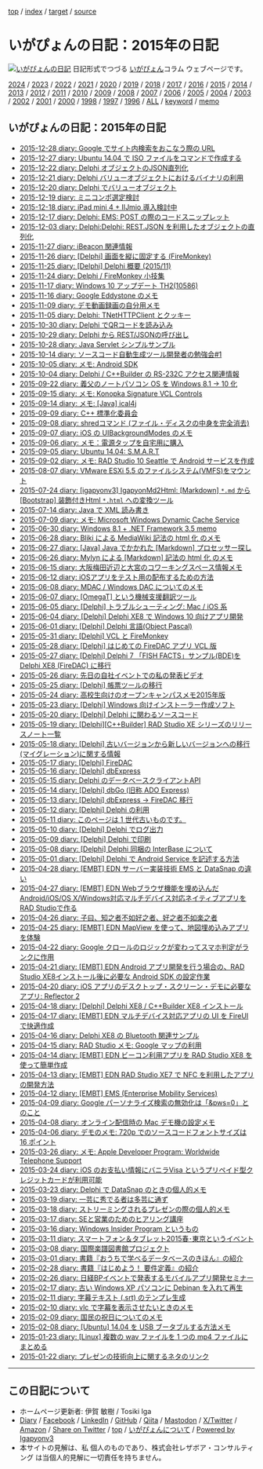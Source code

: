 [top](../index.html) / [index](index.html) / [target](https://www.igapyon.jp/igapyon/diary/2015/index.html) / [source](https://github.com/igapyon/diary/blob/master/2015/index.src.md) 

いがぴょんの日記：2015年の日記
=====================================================================================================
[![いがぴょんの日記](https://www.igapyon.jp/igapyon/diary/images/iga202308_64.jpg "いがぴょん")](https://www.igapyon.jp/igapyon/diary/memo/memoigapyon.html) 日記形式でつづる [いがぴょん](https://www.igapyon.jp/igapyon/diary/memo/memoigapyon.html)コラム ウェブページです。


[2024](../2024/index.html)
/ [2023](../2023/index.html)
/ [2022](../2022/index.html)
/ [2021](../2021/index.html)
/ [2020](../2020/index.html)
/ [2019](../2019/index.html)
/ [2018](../2018/index.html)
/ [2017](../2017/index.html)
/ [2016](../2016/index.html)
/ [2015](index.html)
/ [2014](../2014/index.html)
/ [2013](../2013/index.html)
/ [2012](../2012/index.html)
/ [2011](../2011/index.html)
/ [2010](../2010/index.html)
/ [2009](../2009/index.html)
/ [2008](../2008/index.html)
/ [2007](../2007/index.html)
/ [2006](../2006/index.html)
/ [2005](../2005/index.html)
/ [2004](../2004/index.html)
/ [2003](../2003/index.html)
/ [2002](../2002/index.html)
/ [2001](../2001/index.html)
/ [2000](../2000/index.html)
/ [1998](../1998/index.html)
/ [1997](../1997/index.html)
/ [1996](../1996/index.html)
/ [ALL](../idxall.html)
 / [keyword](../keyword/index.html) / [memo](../memo/index.html)

## いがぴょんの日記：2015年の日記

* [2015-12-28 diary: Google でサイト内検索をおこなう際の URL](ig151228.html)
* [2015-12-27 diary: Ubuntu 14.04 で ISO ファイルをコマンドで作成する](ig151227.html)
* [2015-12-22 diary: Delphi オブジェクトのJSON直列化](ig151222.html)
* [2015-12-21 diary: Delphi バリューオブジェクトにおけるバイナリの利用](ig151221.html)
* [2015-12-20 diary: Delphi でバリューオブジェクト](ig151220.html)
* [2015-12-19 diary: ミニコンポ選定検討](ig151219.html)
* [2015-12-18 diary: iPad mini 4 + IIJmio 導入検討中](ig151218.html)
* [2015-12-17 diary: Delphi: EMS: POST の際のコードスニップレット](ig151217.html)
* [2015-12-03 diary: Delphi:Delphi: REST.JSON を利用したオブジェクトの直列化](ig151203.html)
* [2015-11-27 diary: iBeacon 関連情報](ig151127.html)
* [2015-11-26 diary: [Delphi] 画面を縦に固定する (FireMonkey)](ig151126.html)
* [2015-11-25 diary: [Delphi] Delphi 概要 (2015/11)](ig151125.html)
* [2015-11-24 diary: Delphi / FireMonkey 小技集](ig151124.html)
* [2015-11-17 diary: Windows 10 アップデート TH2(10586)](ig151117.html)
* [2015-11-16 diary: Google Eddystone のメモ](ig151116.html)
* [2015-11-09 diary: デモ動画録画の自分用メモ](ig151109.html)
* [2015-11-05 diary: Delphi: TNetHTTPClient とクッキー](ig151105.html)
* [2015-10-30 diary: Delphi でQRコードを読み込み](ig151030.html)
* [2015-10-29 diary: Delphi から REST/JSONの呼び出し](ig151029.html)
* [2015-10-28 diary: Java Servlet シンプルサンプル](ig151028.html)
* [2015-10-14 diary: ソースコード自動生成ツール開発者の勉強会#1](ig151014.html)
* [2015-10-05 diary: メモ: Android SDK](ig151005.html)
* [2015-10-04 diary: Delphi / C++Builder の RS-232C アクセス関連情報](ig151004.html)
* [2015-09-22 diary: 義父のノートパソコン OS を Windows 8.1 -&gt; 10 化](ig150922.html)
* [2015-09-15 diary: メモ: Konopka Signature VCL Controls](ig150915.html)
* [2015-09-14 diary: メモ: [Java] ical4j](ig150914.html)
* [2015-09-09 diary: C++ 標準化委員会](ig150909.html)
* [2015-09-08 diary: shredコマンド (ファイル・ディスクの中身を完全消去)](ig150908.html)
* [2015-09-07 diary: iOS の UIBackgroundModes のメモ](ig150907.html)
* [2015-09-06 diary: メモ：電源タップを自宅用に購入](ig150906.html)
* [2015-09-05 diary: Ubuntu 14.04: S.M.A.R.T](ig150905.html)
* [2015-09-02 diary: メモ: RAD Studio 10 Seattle で Android サービスを作成](ig150902.html)
* [2015-08-07 diary: VMware ESXi 5.5 のファイルシステム(VMFS)をマウント](ig150807.html)
* [2015-07-24 diary: [igapyonv3] IgapyonMd2Html: [Markdown] `*.md` から [Bootstrap] 装飾付きHtml `*.html` への変換ツール](ig150724.html)
* [2015-07-14 diary: Java で XML 読み書き](ig150714.html)
* [2015-07-09 diary: メモ: Microsoft Windows Dynamic Cache Service](ig150709.html)
* [2015-06-30 diary: Windows 8.1 + .NET Framework 3.5 memo](ig150630.html)
* [2015-06-28 diary: Bliki による MediaWiki 記法の html 化 のメモ](ig150628.html)
* [2015-06-27 diary: [Java] Java でかかれた [Markdown] プロセッサー探し](ig150627.html)
* [2015-06-26 diary: Mylyn による [Markdown] 記法の html 化 のメモ](ig150626.html)
* [2015-06-15 diary: 大阪梅田近辺と大宮のコワーキングスペース情報メモ](ig150615.html)
* [2015-06-12 diary: iOSアプリをテスト用の配布するための方法](ig150612.html)
* [2015-06-08 diary: MDAC / Windows DAC についてのメモ](ig150608.html)
* [2015-06-07 diary: [OmegaT] という機械支援翻訳ツール](ig150607.html)
* [2015-06-05 diary: [Delphi] トラブルシューティング: Mac / iOS 系](ig150605.html)
* [2015-06-04 diary: [Delphi] Delphi XE8 で Windows 10 向けアプリ開発](ig150604.html)
* [2015-06-01 diary: [Delphi] Delphi 言語(Object Pascal)](ig150601.html)
* [2015-05-31 diary: [Delphi] VCL と FireMonkey](ig150531.html)
* [2015-05-28 diary: [Delphi] はじめての FireDAC アプリ VCL 版](ig150528.html)
* [2015-05-27 diary: [Delphi] Delphi 7 「FISH FACTS」サンプル(BDE)を Delphi XE8 (FireDAC) に移行](ig150527.html)
* [2015-05-26 diary: 先日の自社イベントでの私の発表ビデオ](ig150526.html)
* [2015-05-25 diary: [Delphi] 帳票ツールの移行](ig150525.html)
* [2015-05-24 diary: 高校生向けのオープンキャンパスメモ2015年版](ig150524.html)
* [2015-05-23 diary: [Delphi] Windows 向けインストーラー作成ソフト](ig150523.html)
* [2015-05-20 diary: [Delphi] Delphi に関わるソースコード](ig150520.html)
* [2015-05-19 diary: [Delphi][C++Builder] RAD Studio XE シリーズのリリースノート一覧](ig150519.html)
* [2015-05-18 diary: [Delphi] 古いバージョンから新しいバージョンへの移行(マイグレーション)に関する情報](ig150518.html)
* [2015-05-17 diary: [Delphi] FireDAC](ig150517.html)
* [2015-05-16 diary: [Delphi] dbExpress](ig150516.html)
* [2015-05-15 diary: Delphi のデータベースクライアントAPI](ig150515.html)
* [2015-05-14 diary: [Delphi] dbGo (旧称 ADO Express)](ig150514.html)
* [2015-05-13 diary: [Delphi] dbExpress -&gt; FireDAC 移行](ig150513.html)
* [2015-05-12 diary: [Delphi] Delphi の利用](ig150512.html)
* [2015-05-11 diary: このページは 1 世代古いものです。](ig150511.html)
* [2015-05-10 diary: [Delphi] Delphi でログ出力](ig150510.html)
* [2015-05-09 diary: [Delphi] Delphi で印刷](ig150509.html)
* [2015-05-08 diary: [Delphi] Delphi 同梱の InterBase について](ig150508.html)
* [2015-05-01 diary: [Delphi] Delphi で Android Service を記述する方法](ig150501.html)
* [2015-04-28 diary: [EMBT] EDN サーバー実装技術 EMS と DataSnap の違い](ig150428.html)
* [2015-04-27 diary: [EMBT] EDN Webブラウザ機能を埋め込んだAndroid/iOS/OS X/Windows対応マルチデバイス対応ネイティブアプリをRAD Studioで作る](ig150427.html)
* [2015-04-26 diary: 子曰、知之者不如好之者、好之者不如楽之者](ig150426.html)
* [2015-04-25 diary: [EMBT] EDN MapView を使って、地図埋め込みアプリを体験](ig150425.html)
* [2015-04-22 diary: Google クロールのロジックが変わってスマホ判定がランクに作用](ig150422.html)
* [2015-04-21 diary: [EMBT] EDN Android アプリ開発を行う場合の、RAD Studio XE8インストール後に必要な Android SDK の設定作業](ig150421.html)
* [2015-04-20 diary: iOS アプリのデスクトップ・スクリーン・デモに必要なアプリ: Reflector 2](ig150420.html)
* [2015-04-18 diary: [Delphi] Delphi XE8 / C++Builder XE8 インストール](ig150418.html)
* [2015-04-17 diary: [EMBT] EDN マルチデバイス対応アプリの UI を FireUI で快適作成](ig150417.html)
* [2015-04-16 diary: Delphi XE8 の Bluetooth 関連サンプル](ig150416.html)
* [2015-04-15 diary: RAD Studio メモ: Google マップの利用](ig150415.html)
* [2015-04-14 diary: [EMBT] EDN ビーコン利用アプリを RAD Studio XE8 を使って簡単作成](ig150414.html)
* [2015-04-13 diary: [EMBT] EDN RAD Studio XE7 で NFC を利用したアプリの開発方法](ig150413.html)
* [2015-04-12 diary: [EMBT] EMS (Enterprise Mobility Services)](ig150412.html)
* [2015-04-09 diary: Google パーソナライズ検索の無効化は「&amp;pws=0」とのこと](ig150409.html)
* [2015-04-08 diary: オンライン配信時の Mac デモ機の設定メモ](ig150408.html)
* [2015-04-06 diary: デモのメモ: 720p でのソースコードフォントサイズは 16 ポイント](ig150406.html)
* [2015-03-26 diary: メモ: Apple Developer Program: Worldwide Telephone Support](ig150326.html)
* [2015-03-24 diary: iOS のお支払い情報にバニラVisa というプリペイド型クレジットカードが利用可能](ig150324.html)
* [2015-03-23 diary: Delphi で DataSnap のときの個人的メモ](ig150323.html)
* [2015-03-19 diary: 一芸に秀でる者は多芸に通ず](ig150319.html)
* [2015-03-18 diary: ストリーミングされるプレゼンの際の個人的メモ](ig150318.html)
* [2015-03-17 diary: SEと営業のためのヒアリング講座](ig150317.html)
* [2015-03-16 diary: Windows Insider Program というもの](ig150316.html)
* [2015-03-11 diary: スマートフォン＆タブレット2015春･東京というイベント](ig150311.html)
* [2015-03-08 diary: 国際楽譜図書館プロジェクト](ig150308.html)
* [2015-03-01 diary: 書籍『おうちで学べるデータベースのきほん』の紹介](ig150301.html)
* [2015-02-28 diary: 書籍『はじめよう！ 要件定義』の紹介](ig150228.html)
* [2015-02-26 diary: 日経BPイベントで発表するモバイルアプリ開発セミナー](ig150226.html)
* [2015-02-17 diary: 古い Windows XP パソコンに Debinan を入れて再生](ig150217.html)
* [2015-02-11 diary: 字幕テキスト (.srt) のテンプレ生成](ig150211.html)
* [2015-02-10 diary: vlc で字幕を表示させたいときのメモ](ig150210.html)
* [2015-02-09 diary: 国民の祝日についてのメモ](ig150209.html)
* [2015-02-08 diary: [Ubuntu] 14.04 を USB ブータブルする方法メモ](ig150208.html)
* [2015-01-23 diary: [Linux] 複数の wav ファイルを 1 つの mp4 ファイルにまとめる](ig150123.html)
* [2015-01-22 diary: プレゼンの技術向上に関するネタのリンク](ig150122.html)


----------------------------------------------------------------------------------------------------

## この日記について

* ホームページ更新者: 伊賀 敏樹 / Tosiki Iga
* [Diary](https://www.igapyon.jp/igapyon/diary/) / [Facebook](https://www.facebook.com/igapyon) / [LinkedIn](https://www.linkedin.com/in/toshikiiga) / [GitHub](https://github.com/igapyon) / [Qiita](https://qiita.com/igapyon) / [Mastodon](https://social.vivaldi.net/@igapyon) / [X/Twitter](https://twitter.com/ToshikiIga) / [Amazon](https://www.amazon.co.jp/%E4%BC%8A%E8%B3%80-%E6%95%8F%E6%A8%B9/e/B004LTQWCQ) / 
[Share on Twitter](https://twitter.com/intent/tweet?hashtags=igapyon%2Cdiary%2C%E3%81%84%E3%81%8C%E3%81%B4%E3%82%87%E3%82%93&text=%E3%81%84%E3%81%8C%E3%81%B4%E3%82%87%E3%82%93%E3%81%AE%E6%97%A5%E8%A8%98%EF%BC%9A2015%E5%B9%B4%E3%81%AE%E6%97%A5%E8%A8%98&url=https%3A%2F%2Fwww.igapyon.jp%2Figapyon%2Fdiary%2F2015%2Findex.html) / [top](../index.html) / [いがぴょんについて](https://www.igapyon.jp/igapyon/diary/memo/memoigapyon.html) / [Powered by Igapyonv3](https://github.com/igapyon/igapyonv3)
* 本サイトの見解は、私 個人のものであり、株式会社レザボア・コンサルティング は当個人的見解に一切責任を持ちません。 
